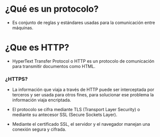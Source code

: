 # ¿Qué es un protocolo?

- Es conjunto de reglas y estándares usadas para la comunicación entre máquinas.

# ¿Que es HTTP?

- HyperText Transfer Protocol o HTTP es un protocolo de comunicación para transmitir documentos como HTML.

### ¿HTTPS?

- La información que viaja a través de HTTP puede ser interceptada por terceros y ser usada para otros fines, para solucionar ese problema la información viaja encriptada.

- El protocolo se cifra mediante TLS (Transport Layer Security) o mediante su antecesor SSL (Secure Sockets Layer).

- Mediante el certificado SSL, el servidor y el navegador manejan una conexión segura y cifrada.
